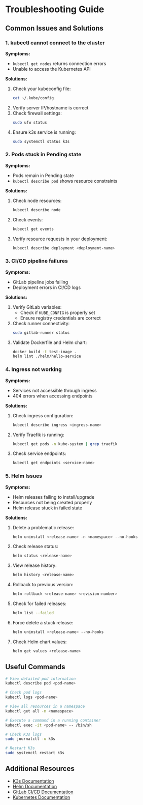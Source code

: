 # Troubleshooting Guide

## Common Issues and Solutions

### 1. kubectl cannot connect to the cluster

**Symptoms:**
- `kubectl get nodes` returns connection errors
- Unable to access the Kubernetes API

**Solutions:**
1. Check your kubeconfig file:
   ```bash
   cat ~/.kube/config
   ```
2. Verify server IP/hostname is correct
3. Check firewall settings:
   ```bash
   sudo ufw status
   ```
4. Ensure k3s service is running:
   ```bash
   sudo systemctl status k3s
   ```

### 2. Pods stuck in Pending state

**Symptoms:**
- Pods remain in Pending state
- `kubectl describe pod` shows resource constraints

**Solutions:**
1. Check node resources:
   ```bash
   kubectl describe node
   ```
2. Check events:
   ```bash
   kubectl get events
   ```
3. Verify resource requests in your deployment:
   ```bash
   kubectl describe deployment <deployment-name>
   ```

### 3. CI/CD pipeline failures

**Symptoms:**
- GitLab pipeline jobs failing
- Deployment errors in CI/CD logs

**Solutions:**
1. Verify GitLab variables:
   - Check if `KUBE_CONFIG` is properly set
   - Ensure registry credentials are correct
2. Check runner connectivity:
   ```bash
   sudo gitlab-runner status
   ```
3. Validate Dockerfile and Helm chart:
   ```bash
   docker build -t test-image .
   helm lint ./helm/hello-service
   ```

### 4. Ingress not working

**Symptoms:**
- Services not accessible through ingress
- 404 errors when accessing endpoints

**Solutions:**
1. Check ingress configuration:
   ```bash
   kubectl describe ingress <ingress-name>
   ```
2. Verify Traefik is running:
   ```bash
   kubectl get pods -n kube-system | grep traefik
   ```
3. Check service endpoints:
   ```bash
   kubectl get endpoints <service-name>
   ```

### 5. Helm Issues

**Symptoms:**
- Helm releases failing to install/upgrade
- Resources not being created properly
- Helm release stuck in failed state

**Solutions:**
1. Delete a problematic release:
   ```bash
   helm uninstall <release-name> -n <namespace> --no-hooks
   ```
2. Check release status:
   ```bash
   helm status <release-name>
   ```
3. View release history:
   ```bash
   helm history <release-name>
   ```
4. Rollback to previous version:
   ```bash
   helm rollback <release-name> <revision-number>
   ```
5. Check for failed releases:
   ```bash
   helm list --failed
   ```
6. Force delete a stuck release:
   ```bash
   helm uninstall <release-name> --no-hooks
   ```
7. Check Helm chart values:
   ```bash
   helm get values <release-name>
   ```

## Useful Commands

```bash
# View detailed pod information
kubectl describe pod <pod-name>

# Check pod logs
kubectl logs <pod-name>

# View all resources in a namespace
kubectl get all -n <namespace>

# Execute a command in a running container
kubectl exec -it <pod-name> -- /bin/sh

# Check K3s logs
sudo journalctl -u k3s

# Restart K3s
sudo systemctl restart k3s
```

## Additional Resources

- [K3s Documentation](https://rancher.com/docs/k3s/latest/en/)
- [Helm Documentation](https://helm.sh/docs/)
- [GitLab CI/CD Documentation](https://docs.gitlab.com/ee/ci/)
- [Kubernetes Documentation](https://kubernetes.io/docs/home/) 
